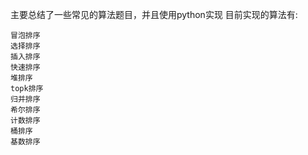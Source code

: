 主要总结了一些常见的算法题目，并且使用python实现
目前实现的算法有:
	
	冒泡排序
	选择排序
	插入排序
	快速排序
	堆排序
	topk排序
	归并排序
	希尔排序
	计数排序
	桶排序
	基数排序
